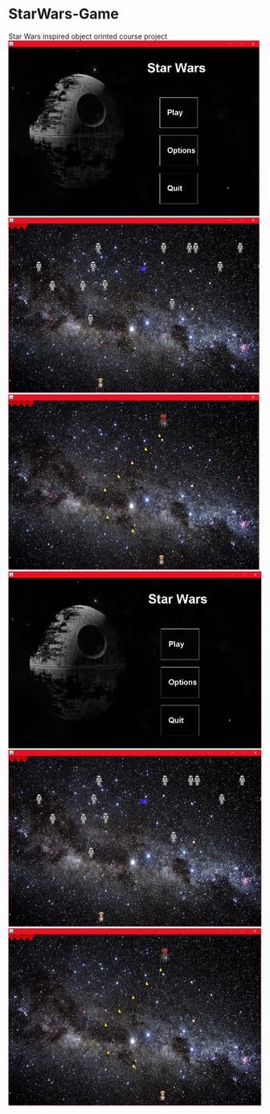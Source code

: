 # StarWars-Game
Star Wars inspired object orinted course project
<img src = "res/images/menu.png" width="500" height="349"/>
<img src = "res/images/inGame.png" width="500" height="349"/>
<img src = "res/images/boss.png" width="500" height="349"/>
![](res/images/menu.png)
![](res/images/inGame.png)
![](res/images/boss.png)
